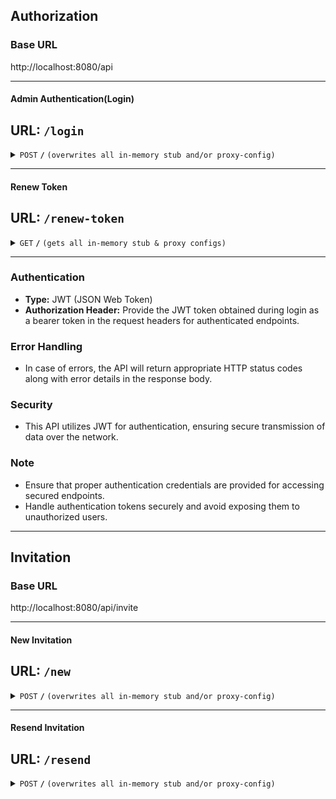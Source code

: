 ## Authorization

### Base URL
http://localhost:8080/api

------------------------------------------------------------------------------------------------------------------------------------------------------

#### Admin Authentication(Login)
**URL:** `/login`
------------------------------------------------------------------------------------------------------------------------------------------------------
<details>
<summary><code>POST</code> <code><b>/</b></code> <code>(overwrites all in-memory stub and/or proxy-config)</code></summary>

##### Parameters
> | name      |  type     | data type               | description                                                           |
> |-----------|-----------|-------------------------|-----------------------------------------------------------------------|
> | emailId   |  String   | object (JSON )          |Use Authorised admin EmailId for login                                 |
> | password  |  String   | object (JSON )          |Password for authenication                                             |


##### Responses

> | http code     | content-type                      | response                                                            |
> |---------------|-----------------------------------|---------------------------------------------------------------------|
> | `201`         | `text/plain;charset=UTF-8`        | 'http Status: Ok', 'message: Login successful'                      |
> | `401`         | `application/json`                |  'http Status: Bad Request', 'message:Unauthorized operation'       |

##### Example cURL

> ```javascript
>  curl -X POST -H "Content-Type: application/json" --data @post.json http://localhost:8889/
> ```

##### Request Body
    ```json
    {
        "emailId": "user@example.com",
        "password": "userpassword"
    }
    ```
##### Response Body Example
    ```json
    {
        "data": {
            "token": "eyJhbGciOiJIUzI1NiIsInR5cCI6IkpXVCJ9.eyJzdWIiOiIxMjM0NTY3ODkwIiwibmFtZSI6IkpvaG4gRG9lIiwiaWF0IjoxNTE2MjM5MDIyfQ.SflKxwRJSMeKKF2QT4fwpMeJf36POk6yJV_adQssw5c"
        },
        "meta": {
            "message": "Login successful",
            "status": "OK"
        }
    }
    ``` 

</details>

------------------------------------------------------------------------------------------------------------------------------------------------------

#### Renew Token
**URL:** `/renew-token`
------------------------------------------------------------------------------------------------------------------------------------------------------
<details>
 <summary><code>GET</code> <code><b>/</b></code> <code>(gets all in-memory stub & proxy configs)</code></summary>

##### Parameters
>None

##### Description
>Generates a new token for the authorized login to verify and the send the invitation.

##### Responses

> | http code     | content-type                      | response                                                            |
> |---------------|-----------------------------------|---------------------------------------------------------------------|
> | `201`         | `JWT key`                         | 'http Status: Ok', 'message: Token Renewed'                         |
> | `401`         | `application/json`                |  'http Status: Bad Request', 'message:Invalid Token'                |
</details>

------------------------------------------------------------------------------------------------------------------------------------------------------

### Authentication
- **Type:** JWT (JSON Web Token)
- **Authorization Header:** Provide the JWT token obtained during login as a bearer token in the request headers for authenticated endpoints.

### Error Handling
- In case of errors, the API will return appropriate HTTP status codes along with error details in the response body.

### Security
- This API utilizes JWT for authentication, ensuring secure transmission of data over the network.

### Note
- Ensure that proper authentication credentials are provided for accessing secured endpoints.
- Handle authentication tokens securely and avoid exposing them to unauthorized users.

------------------------------------------------------------------------------------------------------------------------------------------------------

## Invitation

### Base URL
http://localhost:8080/api/invite

------------------------------------------------------------------------------------------------------------------------------------------------------

#### New Invitation
**URL:** `/new`
------------------------------------------------------------------------------------------------------------------------------------------------------
<details>
<summary><code>POST</code> <code><b>/</b></code> <code>(overwrites all in-memory stub and/or proxy-config)</code></summary>

#### Parameters
> | name      |  type     | data type               | description                                                           |
> |-----------|-----------|-------------------------|-----------------------------------------------------------------------|
> | userName  |  String   | object (JSON )          |Invitee Name                                                           |
> | emailId   |  String   | object (JSON )          |Invitee emailId                                                        |
> | role      |  String   | object (JSON )          |role of the invitee(Admin, Coaches, mentors, ventures, mentees)        |

#### Respones
> | http code     | content-type                      | response                                                            |
> |---------------|-----------------------------------|---------------------------------------------------------------------|
> | `201`         | `text/plain;charset=UTF-8`        | 'http Status: Ok', 'message: Invitation sent successfully'          |
> | `401`         | `application/json`                |  'http Status: Bad Request', 'message:Invitation already sent'      |
> | `401`         | `application/json`                |  'http Status: Bad Request', 'message:User Exists'                  |
> | `401`         | `application/json`                |  'http Status: Bad Request', 'message:Invitation to Same Role'      |
> | `401`         | `application/json`                |  'http Status: Bad Request', 'message:Invitation to Invalid Role'   |
> | `500`         | `application/json`                |  'http Status: Bad request', 'message:Internal Server error'        |

#### Example cURL
>```javascript
>curl -X POST \
>https://your-api-domain.com/invite/new \
>-H 'Content-Type: application/json' \
>-d '{
>       "email": "user@example.com",
>       "role": "ROLE_USER"
>   }'
>```

#### Request Body
>```json
>{
>   "name":"user_name",
>   "email": "user@example.com",
>   "role": "ROLE_USER"
>}
>```

#### Response Body
>```json
>{
>   "message": "Invitation created successfully"
>}
>```
</details>

------------------------------------------------------------------------------------------------------------------------------------------------------

#### Resend Invitation
**URL:**  `/resend`
------------------------------------------------------------------------------------------------------------------------------------------------------
<details>
<summary><code>POST</code> <code><b>/</b></code> <code>(overwrites all in-memory stub and/or proxy-config)</code></summary>

#### Parameters
> | name      |  type     | data type               | description                                                           |
> |-----------|-----------|-------------------------|-----------------------------------------------------------------------|
> | invId     |  UUID     | object (JSON )          |Invitation Id                                                          |

#### Responses
> | http code     | content-type                      | response                                                            |
> |---------------|-----------------------------------|---------------------------------------------------------------------|
> | `401`         | `application/json`                | 'http Status: Bad Request', 'message: Invalid Invitation'           |
> | `401`         | `application/json`                |  'http Status: Bad Request', 'message:Invitation Already Accepted'  |
> | `401`         | `application/json`                |  'http Status: Bad Request', 'message:Unauthorized Operation'       |

#### Example cURL
>```javascript
>curl -X POST \  'https://your-api-domain.com/invite/resend?invId=invitation_id_here' \
>-H 'Authorization: Bearer <your_access_token>'
>```

------------------------------------------------------------------------------------------------------------------------------------------------------

#### Verify Invitation
**URL:** `/verifyInvite`
------------------------------------------------------------------------------------------------------------------------------------------------------
<details>
 <summary><code>GET</code> <code><b>/</b></code> <code>(gets all in-memory stub & proxy configs)</code></summary>

#### Parameters
> | name      |  type     | data type               | description                                                           |
> |-----------|-----------|-------------------------|-----------------------------------------------------------------------|
> | token     |  UUID     | object (JSON )          |Invitation Token (used to verify the invitation)                       |

#### Responses
> | http code     | content-type                      | response                                                            |
> |---------------|-----------------------------------|---------------------------------------------------------------------|
> | `401`         | `application/json`                | 'http Status: Bad Request', 'message: Invalid Invitation Token'     |
> | `401`         | `application/json`                |  'http Status: Bad Request', 'message:Invitation Already Accepted'  |
> | `401`         | `application/json`                |  'http Status: Bad Request', 'message:Invitation expired'           |

#### Example cURL
>```javascript
>curl -X GET \
> 'https://your-api-domain.com/invite/verifyInvite?token=invitation_token_here'
>```

#### Response Body Example
>```json
>{
>   "data": {
>       "id": "invitation_id",
>       "email": "user@example.com",
>       "role": "ROLE_USER"
>   }
>}
>```
</details>

------------------------------------------------------------------------------------------------------------------------------------------------------

#### Accept Invitation and Create User
**URL:** `/acceptInvitation`
------------------------------------------------------------------------------------------------------------------------------------------------------
<details>
<summary><code>POST</code> <code><b>/</b></code> <code>(overwrites all in-memory stub and/or proxy-config)</code></summary>

#### Parameters
> | name      |  type     | data type               | description                                                           |
> |-----------|-----------|-------------------------|-----------------------------------------------------------------------|
> | token     |  UUID     | object (JSON )          |Invitation Token (used to verify the invitation)                       |
> | userName  |  String   | object (JSON )          |User Name                                                              |
> | emailId   |  String   | object (JSON )          |Use Authorised EmailId for login                                       |
> | password  |  String   | object (JSON )          |Password for authenication                                             |
> | contact   |  String   | object (JSON )          |User contact                                                           |
> | Linkedin  |  String   | object (JSON )          |Social Media                                                           |
> | Role      |  String   | object (JSON )          |Role provided by the admin                                             |

#### Responses
> | http code     | content-type                      | response                                                            |
> |---------------|-----------------------------------|---------------------------------------------------------------------|
> | `201`         | `text/plain;charset=UTF-8`        | 'http Status: Ok', 'message: User created successfully'             |
> | `201`         | `text/plain;charset=UTF-8`        | 'http Status: Ok', 'message: Invitation Accepted'                   |
> | `401`         | `application/json`                |  'http Status: Bad Request', 'message:Invalid Invitation '          |
> | `401`         | `application/json`                |  'http Status: Bad Request', 'message:Invitation Expired'           |
> | `500`         | `application/json`                |  'http Status: Internal Server Error', 'message:Error occured while processing the request'        |

#### Example cURL
>```javascript
>curl -X POST \
>'https://your-api-domain.com/invite/acceptInvitation?token=invitation_token_here' \
> -H 'Content-Type: application/json' \
> -d '{
>       "username": "newuser",
>       "password": "password"
>   }'
>```
</details>

------------------------------------------------------------------------------------------------------------------------------------------------------


